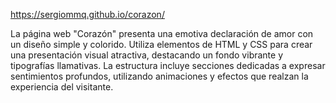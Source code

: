 https://sergiommq.github.io/corazon/


La página web "Corazón" presenta una emotiva declaración de amor con un diseño simple y colorido. Utiliza elementos de HTML y CSS para crear una presentación visual atractiva, destacando un fondo vibrante y tipografías llamativas. La estructura incluye secciones dedicadas a expresar sentimientos profundos, utilizando animaciones y efectos que realzan la experiencia del visitante.
